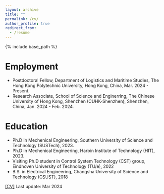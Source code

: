 ```yaml
---
layout: archive
title: ""
permalink: /cv/
author_profile: true
redirect_from:
  - /resume
---
```


{% include base_path %}

Employment
======
* Postdoctoral Fellow, Department of Logistics and Maritime Studies, The Hong Kong Polytechnic University, Hong Kong, China, Mar. 2024 - Present.
* Research Associate, School of Science and Enginerring, The Chinese University of Hong Kong, Shenzhen (CUHK-Shenzhen), Shenzhen, China, Jan. 2024 - Feb. 2024.


Education
======
* Ph.D in Mechenical Engineering, Southern University of Science and Technology (SUSTech), 2023.
* Ph.D in Mechenical Engineering, Harbin Institute of Technology (HIT), 2023.
* Visiting Ph.D student in Control System Technology (CST) group, Eindhoven  University of Technology (TU/e), 2022
* B.S. in Electrical Engineering, Changsha University of Science and Technology (CSUST), 2018




[[CV]](https://www.dropbox.com/scl/fi/6gsx0yp52sfz8a1hgwxgd/CV_CanqiYao_2024-2.pdf?rlkey=dpu2vojvp628wodt65m1nkbrj&dl=0) Last update: Mar 2024
